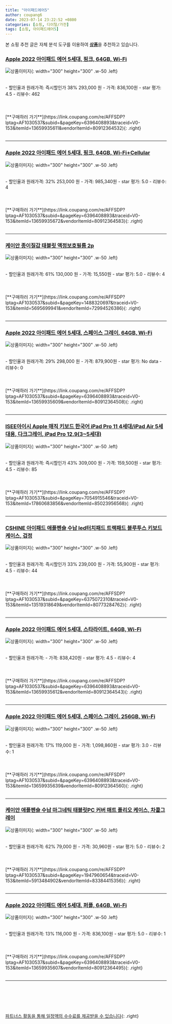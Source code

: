 ```yaml
---
title: "아이패드에어5"
author: coupang6
date: 2023-07-14 23:22:52 +0800
categories: [쇼핑, 디이털/가전]
tags: [쇼핑, 아이패드에어5]
---
```


본 쇼핑 추천 글은 자체 분석 도구를 이용하여 [**상품**](https://link.coupang.com/a/bao1ui)을 추천하고 있습니다.

### [Apple 2022 아이패드 에어 5세대, 핑크, 64GB, Wi-Fi](https://link.coupang.com/re/AFFSDP?lptag=AF1030537&subid=&pageKey=6396408893&traceid=V0-153&itemId=13659935611&vendorItemId=80912364532)

![상품이미지](https://thumbnail7.coupangcdn.com/thumbnails/remote/230x230ex/image/retail/images/466223890272280-196e0b99-5a5b-44c0-be6d-6ee54bae41b5.jpg){: width="300" height="300" .w-50 .left}


<br>
- 할인율과 원래가격: 즉시할인가 38%  293,000   원
- 가격: 836,100원
- star 평가: 4.5
- 리뷰수: 462
<br>
<br>
<br>
<br>
[**구매하러 가기**](https://link.coupang.com/re/AFFSDP?lptag=AF1030537&subid=&pageKey=6396408893&traceid=V0-153&itemId=13659935611&vendorItemId=80912364532){: .right}
<br>
<br>

---

### [Apple 2022 아이패드 에어 5세대, 핑크, 64GB, Wi-Fi+Cellular](https://link.coupang.com/re/AFFSDP?lptag=AF1030537&subid=&pageKey=6396408893&traceid=V0-153&itemId=13659935672&vendorItemId=80912364583)

![상품이미지](https://thumbnail7.coupangcdn.com/thumbnails/remote/230x230ex/image/retail/images/466336147955035-a00c53e9-4588-4d54-b25a-8071315da173.jpg){: width="300" height="300" .w-50 .left}


<br>
- 할인율과 원래가격: 32%  253,000   원
- 가격: 985,340원
- star 평가: 5.0
- 리뷰수: 4
<br>
<br>
<br>
<br>
[**구매하러 가기**](https://link.coupang.com/re/AFFSDP?lptag=AF1030537&subid=&pageKey=6396408893&traceid=V0-153&itemId=13659935672&vendorItemId=80912364583){: .right}
<br>
<br>

---

### [케이안 종이질감 태블릿 액정보호필름 2p](https://link.coupang.com/re/AFFSDP?lptag=AF1030537&subid=&pageKey=1488320697&traceid=V0-153&itemId=5695699941&vendorItemId=72994526386)

![상품이미지](https://thumbnail8.coupangcdn.com/thumbnails/remote/230x230ex/image/retail/images/6421312082817121-fa09fa5b-075f-4435-8e2e-b67d9a9e2b8f.jpg){: width="300" height="300" .w-50 .left}


<br>
- 할인율과 원래가격: 61%  130,000   원
- 가격: 15,550원
- star 평가: 5.0
- 리뷰수: 4
<br>
<br>
<br>
<br>
[**구매하러 가기**](https://link.coupang.com/re/AFFSDP?lptag=AF1030537&subid=&pageKey=1488320697&traceid=V0-153&itemId=5695699941&vendorItemId=72994526386){: .right}
<br>
<br>

---

### [Apple 2022 아이패드 에어 5세대, 스페이스 그레이, 64GB, Wi-Fi](https://link.coupang.com/re/AFFSDP?lptag=AF1030537&subid=&pageKey=6396408893&traceid=V0-153&itemId=13659935609&vendorItemId=80912364508)

![상품이미지](https://thumbnail6.coupangcdn.com/thumbnails/remote/230x230ex/image/retail/images/465847261455904-da166504-2455-4a12-9c43-6621df2b229c.jpg){: width="300" height="300" .w-50 .left}


<br>
- 할인율과 원래가격: 29%  298,000   원
- 가격: 879,900원
- star 평가: No data
- 리뷰수: 0
<br>
<br>
<br>
<br>
[**구매하러 가기**](https://link.coupang.com/re/AFFSDP?lptag=AF1030537&subid=&pageKey=6396408893&traceid=V0-153&itemId=13659935609&vendorItemId=80912364508){: .right}
<br>
<br>

---

### [ISEE아이시 Apple 매직 키보드 한국어 iPad Pro 11 4세대/iPad Air 5세대용, 다크그레이, iPad Pro 12.9(3~5세대)](https://link.coupang.com/re/AFFSDP?lptag=AF1030537&subid=&pageKey=7054915546&traceid=V0-153&itemId=17860683856&vendorItemId=85023956568)

![상품이미지](https://thumbnail9.coupangcdn.com/thumbnails/remote/230x230ex/image/vendor_inventory/a4f2/4acff9f173373da82146bbe90d5df6cc74ee107db4930a79950800e92081.jpg){: width="300" height="300" .w-50 .left}


<br>
- 할인율과 원래가격: 즉시할인가 43%  309,000   원
- 가격: 159,500원
- star 평가: 4.5
- 리뷰수: 85
<br>
<br>
<br>
<br>
[**구매하러 가기**](https://link.coupang.com/re/AFFSDP?lptag=AF1030537&subid=&pageKey=7054915546&traceid=V0-153&itemId=17860683856&vendorItemId=85023956568){: .right}
<br>
<br>

---

### [CSHINE 아이패드 애플펜슬 수납 led터치패드 트랙패드 블루투스 키보드 케이스, 검정](https://link.coupang.com/re/AFFSDP?lptag=AF1030537&subid=&pageKey=6375072310&traceid=V0-153&itemId=13519318649&vendorItemId=80773284762)

![상품이미지](https://thumbnail7.coupangcdn.com/thumbnails/remote/230x230ex/image/vendor_inventory/1bfc/ffef3fc7e0263ddff6066e24d4dd781f3cc2c54251a9080165e1435e4377.jpg){: width="300" height="300" .w-50 .left}


<br>
- 할인율과 원래가격: 즉시할인가 33%  239,000   원
- 가격: 55,900원
- star 평가: 4.5
- 리뷰수: 44
<br>
<br>
<br>
<br>
[**구매하러 가기**](https://link.coupang.com/re/AFFSDP?lptag=AF1030537&subid=&pageKey=6375072310&traceid=V0-153&itemId=13519318649&vendorItemId=80773284762){: .right}
<br>
<br>

---

### [Apple 2022 아이패드 에어 5세대, 스타라이트, 64GB, Wi-Fi](https://link.coupang.com/re/AFFSDP?lptag=AF1030537&subid=&pageKey=6396408893&traceid=V0-153&itemId=13659935612&vendorItemId=80912364543)

![상품이미지](https://thumbnail8.coupangcdn.com/thumbnails/remote/230x230ex/image/retail/images/463533636729310-fd8730d5-423f-47f9-9ea2-2c73f45e00c6.jpg){: width="300" height="300" .w-50 .left}


<br>
- 할인율과 원래가격: 
- 가격: 838,420원
- star 평가: 4.5
- 리뷰수: 4
<br>
<br>
<br>
<br>
[**구매하러 가기**](https://link.coupang.com/re/AFFSDP?lptag=AF1030537&subid=&pageKey=6396408893&traceid=V0-153&itemId=13659935612&vendorItemId=80912364543){: .right}
<br>
<br>

---

### [Apple 2022 아이패드 에어 5세대, 스페이스 그레이, 256GB, Wi-Fi](https://link.coupang.com/re/AFFSDP?lptag=AF1030537&subid=&pageKey=6396408893&traceid=V0-153&itemId=13659935639&vendorItemId=80912364560)

![상품이미지](https://thumbnail6.coupangcdn.com/thumbnails/remote/230x230ex/image/retail/images/35475266373805-afcf14ce-1c63-4e03-b5e1-92a311ee5777.jpg){: width="300" height="300" .w-50 .left}


<br>
- 할인율과 원래가격: 17%  119,000   원
- 가격: 1,098,860원
- star 평가: 3.0
- 리뷰수: 1
<br>
<br>
<br>
<br>
[**구매하러 가기**](https://link.coupang.com/re/AFFSDP?lptag=AF1030537&subid=&pageKey=6396408893&traceid=V0-153&itemId=13659935639&vendorItemId=80912364560){: .right}
<br>
<br>

---

### [케이안 애플펜슬 수납 마그네틱 태블릿PC 커버 매트 폴리오 케이스, 차콜그레이](https://link.coupang.com/re/AFFSDP?lptag=AF1030537&subid=&pageKey=1947960654&traceid=V0-153&itemId=5913484902&vendorItemId=83384415356)

![상품이미지](https://thumbnail10.coupangcdn.com/thumbnails/remote/230x230ex/image/retail/images/1093220506848976-a3896aca-1339-4b39-a8e6-ce77b7d5feb5.jpg){: width="300" height="300" .w-50 .left}


<br>
- 할인율과 원래가격: 62%  79,000   원
- 가격: 30,960원
- star 평가: 5.0
- 리뷰수: 2
<br>
<br>
<br>
<br>
[**구매하러 가기**](https://link.coupang.com/re/AFFSDP?lptag=AF1030537&subid=&pageKey=1947960654&traceid=V0-153&itemId=5913484902&vendorItemId=83384415356){: .right}
<br>
<br>

---

### [Apple 2022 아이패드 에어 5세대, 퍼플, 64GB, Wi-Fi](https://link.coupang.com/re/AFFSDP?lptag=AF1030537&subid=&pageKey=6396408893&traceid=V0-153&itemId=13659935607&vendorItemId=80912364495)

![상품이미지](https://thumbnail8.coupangcdn.com/thumbnails/remote/230x230ex/image/retail/images/35417431042508-68b98ab6-7ea1-480d-ba7a-3ae088ff8013.jpg){: width="300" height="300" .w-50 .left}


<br>
- 할인율과 원래가격: 13%  116,000   원
- 가격: 836,100원
- star 평가: 5.0
- 리뷰수: 1
<br>
<br>
<br>
<br>
[**구매하러 가기**](https://link.coupang.com/re/AFFSDP?lptag=AF1030537&subid=&pageKey=6396408893&traceid=V0-153&itemId=13659935607&vendorItemId=80912364495){: .right}
<br>
<br>

---
<br><br><br><br><br> [파트너스 활동을 통해 일정액의 수수료를 제공받을 수 있습니다](https://link.coupang.com/a/bao1ui){: .right}